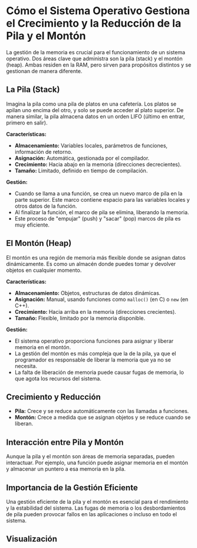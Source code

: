 # Cómo el Sistema Operativo Gestiona el Crecimiento y la Reducción de la Pila y el Montón

La gestión de la memoria es crucial para el funcionamiento de un sistema operativo. Dos áreas clave que administra son la pila (stack) y el montón (heap). Ambas residen en la RAM, pero sirven para propósitos distintos y se gestionan de manera diferente.

## La Pila (Stack)

Imagina la pila como una pila de platos en una cafetería. Los platos se apilan uno encima del otro, y solo se puede acceder al plato superior. De manera similar, la pila almacena datos en un orden LIFO (último en entrar, primero en salir).

**Características:**

* **Almacenamiento:** Variables locales, parámetros de funciones, información de retorno.
* **Asignación:** Automática, gestionada por el compilador.
* **Crecimiento:** Hacia abajo en la memoria (direcciones decrecientes).
* **Tamaño:** Limitado, definido en tiempo de compilación.

**Gestión:**

* Cuando se llama a una función, se crea un nuevo marco de pila en la parte superior. Este marco contiene espacio para las variables locales y otros datos de la función.
* Al finalizar la función, el marco de pila se elimina, liberando la memoria.
* Este proceso de "empujar" (push) y "sacar" (pop) marcos de pila es muy eficiente.

## El Montón (Heap)

El montón es una región de memoria más flexible donde se asignan datos dinámicamente. Es como un almacén donde puedes tomar y devolver objetos en cualquier momento.

**Características:**

* **Almacenamiento:** Objetos, estructuras de datos dinámicas.
* **Asignación:** Manual, usando funciones como `malloc()` (en C) o `new` (en C++).
* **Crecimiento:** Hacia arriba en la memoria (direcciones crecientes).
* **Tamaño:** Flexible, limitado por la memoria disponible.

**Gestión:**

* El sistema operativo proporciona funciones para asignar y liberar memoria en el montón.
* La gestión del montón es más compleja que la de la pila, ya que el programador es responsable de liberar la memoria que ya no se necesita.
* La falta de liberación de memoria puede causar fugas de memoria, lo que agota los recursos del sistema.

## Crecimiento y Reducción

* **Pila:** Crece y se reduce automáticamente con las llamadas a funciones.
* **Montón:** Crece a medida que se asignan objetos y se reduce cuando se liberan.

## Interacción entre Pila y Montón

Aunque la pila y el montón son áreas de memoria separadas, pueden interactuar. Por ejemplo, una función puede asignar memoria en el montón y almacenar un puntero a esa memoria en la pila.

## Importancia de la Gestión Eficiente

Una gestión eficiente de la pila y el montón es esencial para el rendimiento y la estabilidad del sistema. Las fugas de memoria o los desbordamientos de pila pueden provocar fallos en las aplicaciones o incluso en todo el sistema.

## Visualización
